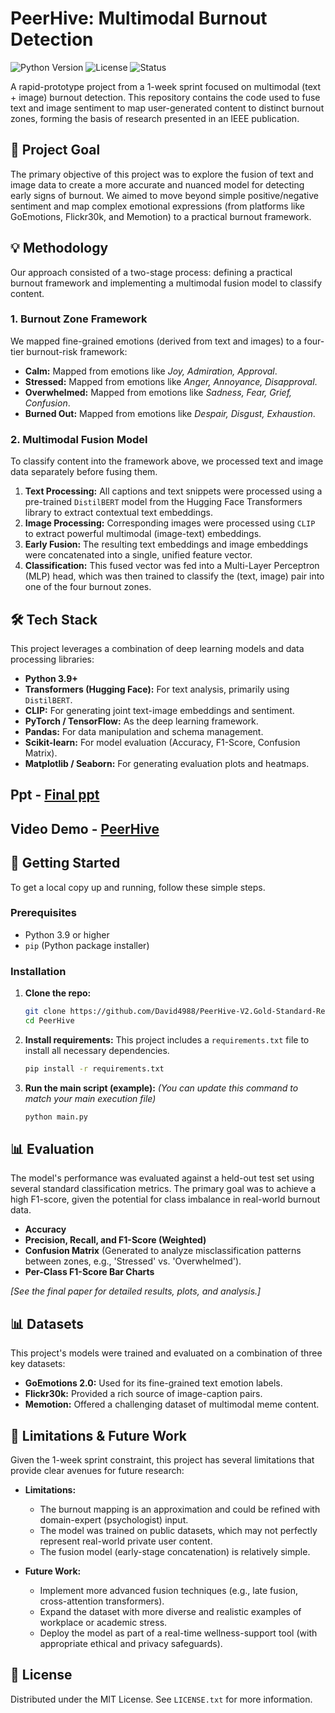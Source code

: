 # PeerHive: Multimodal Burnout Detection

![Python Version](https://img.shields.io/badge/python-3.9%2B-blue.svg)
![License](https://img.shields.io/badge/license-MIT-green.svg)
![Status](https://img.shields.io/badge/status-archived-red.svg)

A rapid-prototype project from a 1-week sprint focused on multimodal (text + image) burnout detection. This repository contains the code used to fuse text and image sentiment to map user-generated content to distinct burnout zones, forming the basis of research presented in an IEEE publication.

## 🚀 Project Goal

The primary objective of this project was to explore the fusion of text and image data to create a more accurate and nuanced model for detecting early signs of burnout. We aimed to move beyond simple positive/negative sentiment and map complex emotional expressions (from platforms like GoEmotions, Flickr30k, and Memotion) to a practical burnout framework.

## 💡 Methodology

Our approach consisted of a two-stage process: defining a practical burnout framework and implementing a multimodal fusion model to classify content.

### 1. Burnout Zone Framework

We mapped fine-grained emotions (derived from text and images) to a four-tier burnout-risk framework:

* **Calm:** Mapped from emotions like *Joy, Admiration, Approval*.
* **Stressed:** Mapped from emotions like *Anger, Annoyance, Disapproval*.
* **Overwhelmed:** Mapped from emotions like *Sadness, Fear, Grief, Confusion*.
* **Burned Out:** Mapped from emotions like *Despair, Disgust, Exhaustion*.

### 2. Multimodal Fusion Model

To classify content into the framework above, we processed text and image data separately before fusing them.

1.  **Text Processing:** All captions and text snippets were processed using a pre-trained `DistilBERT` model from the Hugging Face Transformers library to extract contextual text embeddings.
2.  **Image Processing:** Corresponding images were processed using `CLIP` to extract powerful multimodal (image-text) embeddings.
3.  **Early Fusion:** The resulting text embeddings and image embeddings were concatenated into a single, unified feature vector.
4.  **Classification:** This fused vector was fed into a Multi-Layer Perceptron (MLP) head, which was then trained to classify the (text, image) pair into one of the four burnout zones.

## 🛠️ Tech Stack

This project leverages a combination of deep learning models and data processing libraries:

* **Python 3.9+**
* **Transformers (Hugging Face):** For text analysis, primarily using `DistilBERT`.
* **CLIP:** For generating joint text-image embeddings and sentiment.
* **PyTorch / TensorFlow:** As the deep learning framework.
* **Pandas:** For data manipulation and schema management.
* **Scikit-learn:** For model evaluation (Accuracy, F1-Score, Confusion Matrix).
* **Matplotlib / Seaborn:** For generating evaluation plots and heatmaps.

## Ppt - [Final ppt](https://docs.google.com/presentation/d/1tzBVQsPU5q9zK5zuK5FZOoNLeLdnMNi9/edit?usp=drive_link&ouid=100773914437128373863&rtpof=true&sd=true)
## Video Demo - [PeerHive]()

## 🏁 Getting Started

To get a local copy up and running, follow these simple steps.

### Prerequisites

* Python 3.9 or higher
* `pip` (Python package installer)

### Installation

1.  **Clone the repo:**
    ```sh
    git clone https://github.com/David4988/PeerHive-V2.Gold-Standard-Redemption.git
    cd PeerHive
    ```

2.  **Install requirements:**
    This project includes a `requirements.txt` file to install all necessary dependencies.
    ```sh
    pip install -r requirements.txt
    ```

3.  **Run the main script (example):**
    *(You can update this command to match your main execution file)*
    ```sh
    python main.py
    ```

## 📊 Evaluation

The model's performance was evaluated against a held-out test set using several standard classification metrics. The primary goal was to achieve a high F1-score, given the potential for class imbalance in real-world burnout data.

* **Accuracy**
* **Precision, Recall, and F1-Score (Weighted)**
* **Confusion Matrix** (Generated to analyze misclassification patterns between zones, e.g., 'Stressed' vs. 'Overwhelmed').
* **Per-Class F1-Score Bar Charts**

*[See the final paper for detailed results, plots, and analysis.]*

## 📊 Datasets

This project's models were trained and evaluated on a combination of three key datasets:
* **GoEmotions 2.0:** Used for its fine-grained text emotion labels.
* **Flickr30k:** Provided a rich source of image-caption pairs.
* **Memotion:** Offered a challenging dataset of multimodal meme content.

## 🚧 Limitations & Future Work

Given the 1-week sprint constraint, this project has several limitations that provide clear avenues for future research:

* **Limitations:**
    * The burnout mapping is an approximation and could be refined with domain-expert (psychologist) input.
    * The model was trained on public datasets, which may not perfectly represent real-world private user content.
    * The fusion model (early-stage concatenation) is relatively simple.

* **Future Work:**
    * Implement more advanced fusion techniques (e.g., late fusion, cross-attention transformers).
    * Expand the dataset with more diverse and realistic examples of workplace or academic stress.
    * Deploy the model as part of a real-time wellness-support tool (with appropriate ethical and privacy safeguards).

## 📄 License

Distributed under the MIT License. See `LICENSE.txt` for more information.


